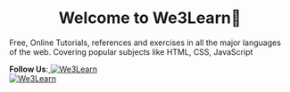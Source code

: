 <h1 align="center">Welcome to <b>We3Learn</b>🙌</h1>
Free, Online Tutorials, references and exercises in all the major languages of the web. Covering popular subjects like HTML, CSS, JavaScript

<p align="left">
  <b>Follow Us</b>:<a href="https://twitter.com/We3Learn" target="_blank">
  <img src="https://img.shields.io/twitter/follow/We3Learn" target="_blank" alt="We3Learn" /><br>
  <img src="https://img.shields.io/github/follow/We3Learn" target="_blank" alt="We3Learn" />
</a></p>

